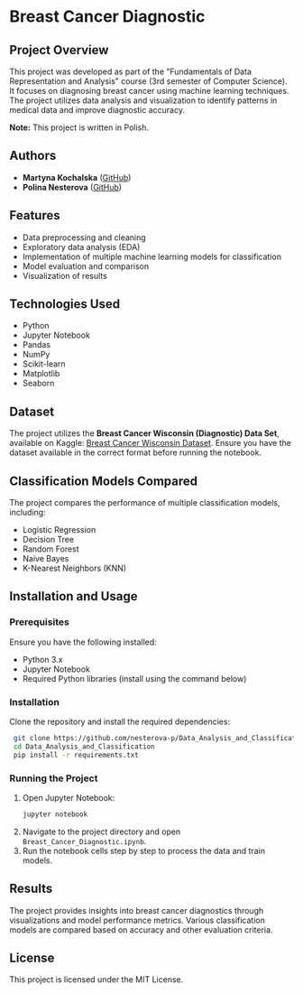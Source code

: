 # Breast Cancer Diagnostic

## Project Overview
This project was developed as part of the "Fundamentals of Data Representation and Analysis" course (3rd semester of Computer Science). It focuses on diagnosing breast cancer using machine learning techniques. The project utilizes data analysis and visualization to identify patterns in medical data and improve diagnostic accuracy.

**Note:** This project is written in Polish.

## Authors
- **Martyna Kochalska** ([GitHub](https://github.com/pyskaa0506))
- **Polina Nesterova** ([GitHub](https://github.com/nesterova-p))

## Features
- Data preprocessing and cleaning
- Exploratory data analysis (EDA)
- Implementation of multiple machine learning models for classification
- Model evaluation and comparison
- Visualization of results

## Technologies Used
- Python
- Jupyter Notebook
- Pandas
- NumPy
- Scikit-learn
- Matplotlib
- Seaborn

## Dataset
The project utilizes the **Breast Cancer Wisconsin (Diagnostic) Data Set**, available on Kaggle: [Breast Cancer Wisconsin Dataset](https://www.kaggle.com/datasets/uciml/breast-cancer-wisconsin-data). Ensure you have the dataset available in the correct format before running the notebook.

## Classification Models Compared
The project compares the performance of multiple classification models, including:
- Logistic Regression
- Decision Tree
- Random Forest
- Naive Bayes
- K-Nearest Neighbors (KNN)

## Installation and Usage
### Prerequisites
Ensure you have the following installed:
- Python 3.x
- Jupyter Notebook
- Required Python libraries (install using the command below)

### Installation
Clone the repository and install the required dependencies:
```sh
 git clone https://github.com/nesterova-p/Data_Analysis_and_Classification.git
 cd Data_Analysis_and_Classification
 pip install -r requirements.txt
```

### Running the Project
1. Open Jupyter Notebook:
   ```sh
   jupyter notebook
   ```
2. Navigate to the project directory and open `Breast_Cancer_Diagnostic.ipynb`.
3. Run the notebook cells step by step to process the data and train models.

## Results
The project provides insights into breast cancer diagnostics through visualizations and model performance metrics. Various classification models are compared based on accuracy and other evaluation criteria.

## License
This project is licensed under the MIT License.
